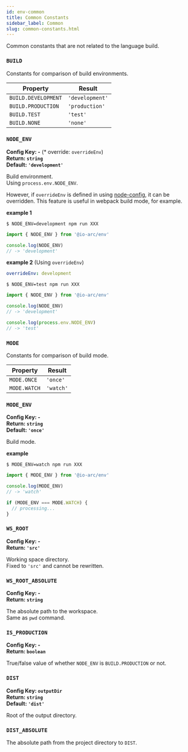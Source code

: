 ```yaml
---
id: env-common
title: Common Constants
sidebar_label: Common
slug: common-constants.html
---
```


Common constants that are not related to the language build.

### `BUILD`

Constants for comparison of build environments.

| Property            | Result          |
| ------------------- | --------------- |
| `BUILD.DEVELOPMENT` | `'development'` |
| `BUILD.PRODUCTION`  | `'production'`  |
| `BUILD.TEST`        | `'test'`        |
| `BUILD.NONE`        | `'none'`        |

### `NODE_ENV`

**Config Key: -** (\* override: `overrideEnv`)  
**Return: `string`**  
**Default: `'development'`**

Build environment.  
Using `process.env.NODE_ENV`.

However, if `overrideEnv` is defined in using [node-config][config], it can be overridden.
This feature is useful in webpack build mode, for example.

**example 1**

```shell
$ NODE_ENV=development npm run XXX
```

```typescript
import { NODE_ENV } from '@io-arc/env'

console.log(NODE_ENV)
// -> 'development'
```

**example 2** (Using `overrideEnv`)

```yaml title="config/local-test.yml"
overrideEnv: development
```

```shell
$ NODE_ENV=test npm run XXX
```

```typescript
import { NODE_ENV } from '@io-arc/env'

console.log(NODE_ENV)
// -> 'development'

console.log(process.env.NODE_ENV)
// -> 'test'
```

### `MODE`

Constants for comparison of build mode.

| Property     | Result    |
| ------------ | --------- |
| `MODE.ONCE`  | `'once'`  |
| `MODE.WATCH` | `'watch'` |

### `MODE_ENV`

**Config Key: -**  
**Return: `string`**  
**Default: `'once'`**

Build mode.

**example**

```shell
$ MODE_ENV=watch npm run XXX
```

```typescript
import { MODE_ENV } from '@io-arc/env'

console.log(MODE_ENV)
// -> 'watch'

if (MODE_ENV === MODE.WATCH) {
  // processing...
}
```

### `WS_ROOT`

**Config Key: -**  
**Return: `'src'`**

Working space directory.  
Fixed to `'src'` and cannot be rewritten.

### `WS_ROOT_ABSOLUTE`

**Config Key: -**  
**Return: `string`**

The absolute path to the workspace.  
Same as `pwd` command.

### `IS_PRODUCTION`

**Config Key: -**  
**Return: `boolean`**

True/false value of whether `NODE_ENV` is `BUILD.PRODUCTION` or not.

### `DIST`

**Config Key: `outputDir`**  
**Return: `string`**  
**Default: `'dist'`**

Root of the output directory.

### `DIST_ABSOLUTE`

The absolute path from the project directory to `DIST`.

[config]: https://github.com/lorenwest/node-config
